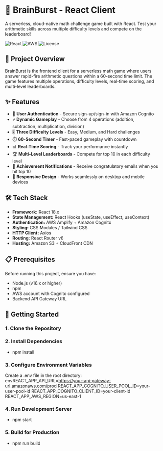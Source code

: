 # 🧠 BrainBurst - React Client

A serverless, cloud-native math challenge game built with React. Test your arithmetic skills across multiple difficulty levels and compete on the leaderboard!

![React](https://img.shields.io/badge/React-18.x-61DAFB?logo=react)
![AWS](https://img.shields.io/badge/AWS-Cognito%20%7C%20S3%20%7C%20CloudFront-FF9900?logo=amazon-aws)
![License](https://img.shields.io/badge/license-MIT-green)

## 🎯 Project Overview

BrainBurst is the frontend client for a serverless math game where users answer rapid-fire arithmetic questions within a 60-second time limit. The game features multiple operations, difficulty levels, real-time scoring, and multi-level leaderboards.

## ✨ Features

- 🔐 **User Authentication** - Secure sign-up/sign-in with Amazon Cognito
- ⚡ **Dynamic Gameplay** - Choose from 4 operations (addition, subtraction, multiplication, division)
- 🎚️ **Three Difficulty Levels** - Easy, Medium, and Hard challenges
- ⏱️ **60-Second Timer** - Fast-paced gameplay with countdown
- 📊 **Real-Time Scoring** - Track your performance instantly
- 🏆 **Multi-Level Leaderboards** - Compete for top 10 in each difficulty level
- 📧 **Achievement Notifications** - Receive congratulatory emails when you hit top 10
- 📱 **Responsive Design** - Works seamlessly on desktop and mobile devices

## 🛠️ Tech Stack

- **Framework:** React 18.x
- **State Management:** React Hooks (useState, useEffect, useContext)
- **Authentication:** AWS Amplify + Amazon Cognito
- **Styling:** CSS Modules / Tailwind CSS
- **HTTP Client:** Axios
- **Routing:** React Router v6
- **Hosting:** Amazon S3 + CloudFront CDN

## 📋 Prerequisites

Before running this project, ensure you have:

- Node.js (v16.x or higher)
- npm 
- AWS account with Cognito configured
- Backend API Gateway URL

## 🚀 Getting Started

### 1. Clone the Repository
### 2. Install Dependencies
- npm install

### 3. Configure Environment Variables
Create a .env file in the root directory:
envREACT_APP_API_URL=https://your-api-gateway-url.amazonaws.com/prod
REACT_APP_COGNITO_USER_POOL_ID=your-user-pool-id
REACT_APP_COGNITO_CLIENT_ID=your-client-id
REACT_APP_AWS_REGION=us-east-1

### 4. Run Development Server
- npm start

### 5. Build for Production
- npm run build
```bash

